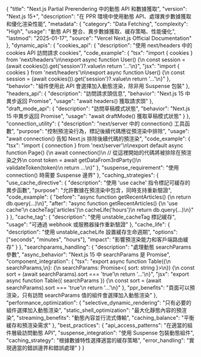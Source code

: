 {
  "title": "Next.js Partial Prerendering 中的動態 API 和數據獲取",
  "version": "Next.js 15+",
  "description": "在 PPR 環境中使用動態 API、處理異步數據獲取和優化渲染性能",
  "metadata": {
    "category": "Data Fetching",
    "complexity": "High",
    "usage": "動態 API 整合、異步數據獲取、緩存策略、性能優化",
    "lastmod": "2025-01-17",
    "source": "Vercel Next.js Official Documentation"
  },
  "dynamic_apis": {
    "cookies_api": {
      "description": "使用 next/headers 中的 cookies API 訪問請求 cookies",
      "code_example": {
        "tsx": "import { cookies } from 'next/headers'\n\nexport async function User() {\n  const session = (await cookies()).get('session')?.value\n  return '...'\n}",
        "jsx": "import { cookies } from 'next/headers'\n\nexport async function User() {\n  const session = (await cookies()).get('session')?.value\n  return '...'\n}"
      },
      "behavior": "組件使用此 API 會選擇加入動態渲染，除非用 Suspense 包裝"
    },
    "headers_api": {
      "description": "訪問請求頭信息",
      "behavior": "Next.js 15 中異步返回 Promise<Headers>",
      "usage": "await headers() 獲取請求頭"
    },
    "draft_mode_api": {
      "description": "訪問草稿模式狀態",
      "behavior": "Next.js 15 中異步返回 Promise<DraftMode>",
      "usage": "await draftMode() 獲取草稿模式狀態"
    }
  },
  "connection_utility": {
    "description": "next/server 中的 connection() 工具函數",
    "purpose": "控制預渲染行為，標記後續代碼應從預渲染中排除",
    "usage": "await connection() 告知 Next.js 排除後續代碼的預渲染",
    "code_example": {
      "tsx": "import { connection } from 'next/server'\n\nexport default async function Page() {\n  await connection()\n  // 從這裡開始的代碼將被排除在預渲染之外\n  const token = await getDataFrom3rdParty()\n  validateToken(token)\n  return ...\n}"
    },
    "suspense_requirement": "使用 connection() 時需要 Suspense 邊界"
  },
  "caching_strategies": {
    "use_cache_directive": {
      "description": "使用 'use cache' 指令標記可緩存的異步函數",
      "purpose": "允許數據在預渲染中包含，同時支持重新驗證",
      "code_example": {
        "before": "async function getRecentArticles() {\n  return db.query(...)\n}",
        "after": "async function getRecentArticles() {\n  'use cache'\n  cacheTag('articles')\n  cacheLife('hours')\n  return db.query(...)\n}"
      }
    },
    "cache_tag": {
      "description": "使用 unstable_cacheTag 標記緩存",
      "usage": "可通過 webhook 或服務器操作重新驗證"
    },
    "cache_life": {
      "description": "使用 unstable_cacheLife 設置緩存生命週期",
      "options": ["seconds", "minutes", "hours"],
      "impact": "影響預渲染能力和客戶端路由緩存"
    }
  },
  "searchparams_handling": {
    "description": "處理動態 searchParams 參數",
    "async_behavior": "Next.js 15 中 searchParams 是 Promise",
    "component_integration": {
      "tsx": "export async function Table({\n  searchParams,\n}: {\n  searchParams: Promise<{ sort: string }>\n}) {\n  const sort = (await searchParams).sort === 'true'\n  return '...'\n}",
      "jsx": "export async function Table({ searchParams }) {\n  const sort = (await searchParams).sort === 'true'\n  return '...'\n}"
    },
    "ppr_benefits": "頁面可以預渲染，只有訪問 searchParams 值的組件會選擇加入動態渲染"
  },
  "performance_optimization": {
    "selective_dynamic_rendering": "只有必要的組件選擇加入動態渲染",
    "static_shell_optimization": "最大化靜態內容的預渲染",
    "streaming_benefits": "動態內容並行流式傳輸",
    "caching_balance": "平衡緩存和預渲染需求"
  },
  "best_practices": {
    "api_access_patterns": "在適當的組件層級訪問動態 API",
    "suspense_integration": "使用 Suspense 包裝動態組件",
    "caching_strategy": "根據數據特性選擇適當的緩存策略",
    "error_handling": "實現適當的錯誤邊界和錯誤處理"
  }
}


